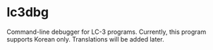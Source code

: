 # lc3dbg
Command-line debugger for LC-3 programs.
Currently, this program supports Korean only. Translations will be added later.
